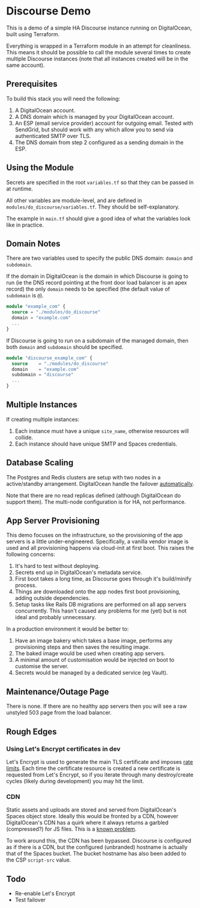 # Discourse Demo

This is a demo of a simple HA Discourse instance running on DigitalOcean, built using Terraform.

Everything is wrapped in a Terraform module in an attempt for cleanliness. This means it should be possible to call the module several times to create multiple Discourse instances (note that all instances created will be in the same account).


## Prerequisites

To build this stack you will need the following:

1. A DigitalOcean account.
2. A DNS domain which is managed by your DigitalOcean account.
3. An ESP (email service provider) account for outgoing email. Tested with SendGrid, but should work with any which allow you to send via authenticated SMTP over TLS.
4. The DNS domain from step 2 configured as a sending domain in the ESP.


## Using the Module

Secrets are specified in the root `variables.tf` so that they can be passed in at runtime.

All other variables are module-level, and are defined in `modules/do_discourse/variables.tf`. They should be self-explanatory.

The example in `main.tf` should give a good idea of what the variables look like in practice.


## Domain Notes

There are two variables used to specify the public DNS domain: `domain` and `subdomain`.

If the domain in DigitalOcean is the domain in which Discourse is going to run (ie the DNS record pointing at the front door load balancer is an apex record) the only `domain` needs to be specified (the default value of `subdomain` is `@`).

```terraform
module "example_com" {
  source = "./modules/do_discourse"
  domain = "example.com"
  ...
}
```

If Discourse is going to run on a subdomain of the managed domain, then both `domain` and `subdomain` should be specified.

```terraform
module "discourse_example_com" {
  source    = "./modules/do_discourse"
  domain    = "example.com"
  subdomain = "discourse"
  ...
}
```


## Multiple Instances

If creating multiple instances:

1. Each instance must have a unique `site_name`, otherwise resources will collide.
2. Each instance should have unique SMTP and Spaces credentials.


## Database Scaling

The Postgres and Redis clusters are setup with two nodes in a active/standby arrangement. DigitalOcean handle the failover [automatically](https://docs.digitalocean.com/products/databases/#high-availability).

Note that there are no read replicas defined (although DigitalOcean do support them). The multi-node configuration is for HA, not performance.


## App Server Provisioning

This demo focuses on the infrastructure, so the provisioning of the app servers is a little under-engineered. Specifically, a vanilla vendor image is used and all provisioning happens via cloud-init at first boot. This raises the following concerns:

1. It's hard to test without deploying.
2. Secrets end up in DigitalOcean's metadata service.
3. First boot takes a long time, as Discourse goes through it's build/minify process.
4. Things are downloaded onto the app nodes first boot provisioning, adding outside dependencies.
5. Setup tasks like Rails DB migrations are performed on all app servers concurrently. This hasn't caused any problems for me (yet) but is not ideal and probably unnecessary.

In a production environment it would be better to:

1. Have an image bakery which takes a base image, performs any provisioning steps and then saves the resulting image.
2. The baked image would be used when creating app servers.
3. A minimal amount of customisation would be injected on boot to customise the server.
4. Secrets would be managed by a dedicated service (eg Vault).


## Maintenance/Outage Page

There is none. If there are no healthy app servers then you will see a raw unstyled 503 page from the load balancer.


## Rough Edges

### Using Let's Encrypt certificates in dev

Let's Encrypt is used to generate the main TLS certificate and imposes [rate limits](https://letsencrypt.org/docs/rate-limits/). Each time the certificate resource is created a new certificate is requested from Let's Encrypt, so if you iterate through many destroy/create cycles (likely during development) you may hit the limit.


### CDN

Static assets and uploads are stored and served from DigitalOcean's Spaces object store. Ideally this would be fronted by a CDN, however DigitalOcean's CDN has a quirk where it always returns a garbled (compressed?) for JS files. This is a [known problem](https://meta.discourse.org/t/using-object-storage-for-uploads-s3-clones/148916#digital-ocean-spaces).

To work around this, the CDN has been bypassed. Discourse is configured as if there is a CDN, but the configured (unbranded) hostname is actually that of the Spaces bucket. The bucket hostname has also been added to the CSP `script-src` value. 


## Todo

* Re-enable Let's Encrypt
* Test failover
